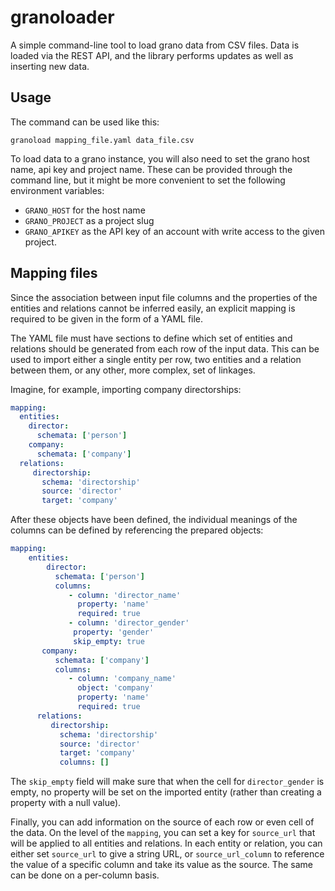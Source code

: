 # granoloader

A simple command-line tool to load grano data from CSV files. Data is
loaded via the REST API, and the library performs updates as well as
inserting new data.

## Usage

The command can be used like this:

	granoload mapping_file.yaml data_file.csv
	
To load data to a grano instance, you will also need to set the grano
host name, api key and project name. These can be provided through the
command line, but it might be more convenient to set the following 
environment variables:

* ``GRANO_HOST`` for the host name
* ``GRANO_PROJECT`` as a project slug
* ``GRANO_APIKEY`` as the API key of an account with write access to
  the given project.

## Mapping files

Since the association between input file columns and the properties of
the entities and relations cannot be inferred easily, an explicit
mapping is required to be given in the form of a YAML file.

The YAML file must have sections to define which set of entities and 
relations should be generated from each row of the input data. This
can be used to import either a single entity per row, two entities and
a relation between them, or any other, more complex, set of linkages.

Imagine, for example, importing company directorships:

```yaml
mapping:
  entities:
    director:
      schemata: ['person']
    company:
      schemata: ['company']
  relations:
  	 directorship:
  	   schema: 'directorship'
  	   source: 'director'
  	   target: 'company'
```

After these objects have been defined, the individual meanings of the
columns can be defined by referencing the prepared objects:

```yaml
mapping:
	entities:
	    director:
	      schemata: ['person']
	      columns:
		     - column: 'director_name'
		       property: 'name'
		       required: true
		     - column: 'director_gender'
              property: 'gender'
              skip_empty: true
       company:
	      schemata: ['company']
	      columns: 	
		     - column: 'company_name'
		       object: 'company'
		       property: 'name'
		       required: true
	  relations:
	  	 directorship:
	  	   schema: 'directorship'
	  	   source: 'director'
	  	   target: 'company'
	  	   columns: []      
```

The ``skip_empty`` field will make sure that when the cell for
``director_gender`` is empty, no property will be set on the imported 
entity (rather than creating a property with a null value).

Finally, you can add information on the source of each row or even cell
of the data. On the level of the ``mapping``, you can set a key for 
``source_url`` that will be applied to all entities and relations. In 
each entity or relation, you can either set ``source_url`` to give a 
string URL, or ``source_url_column`` to reference the value of a specific
column and take its value as the source. The same can be done on a
per-column basis.